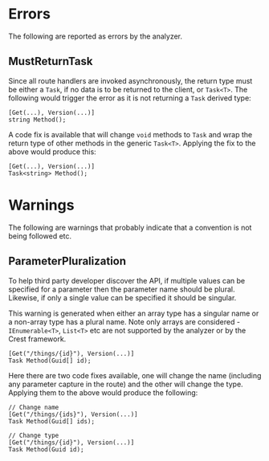 ﻿Errors
======

The following are reported as errors by the analyzer.


MustReturnTask
--------------

Since all route handlers are invoked asynchronously, the return type must be
either a `Task`, if no data is to be returned to the client, or `Task<T>`. The
following would trigger the error as it is not returning a `Task` derived type:

    [Get(...), Version(...)]
    string Method();

A code fix is available that will change `void` methods to `Task` and wrap the
return type of other methods in the generic `Task<T>`. Applying the fix to the
above would produce this:

    [Get(...), Version(...)]
    Task<string> Method();


Warnings
========

The following are warnings that probably indicate that a convention is not
being followed etc.


ParameterPluralization
----------------------

To help third party developer discover the API, if multiple values can be
specified for a parameter then the parameter name should be plural. Likewise,
if only a single value can be specified it should be singular.

This warning is generated when either an array type has a singular name or a
non-array type has a plural name. Note only arrays are considered -
`IEnumerable<T>`, `List<T>` etc are not supported by the analyzer or by the
Crest framework.

    [Get("/things/{id}"), Version(...)]
    Task Method(Guid[] id);

Here there are two code fixes available, one will change the name (including
any parameter capture in the route) and the other will change the type.
Applying them to the above would produce the following:

    // Change name
    [Get("/things/{ids}"), Version(...)]
    Task Method(Guid[] ids);

    // Change type
    [Get("/things/{id}"), Version(...)]
    Task Method(Guid id);

